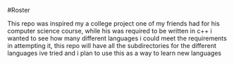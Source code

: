 #Roster 

This repo was inspired my a college project one of my friends had for his computer science course, while his was required to be written in c++ i wanted to see how many different languages i could meet the requirements in attempting it, this repo will have all the subdirectories for the different languages ive tried and i plan to use this as a way to learn new languages